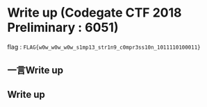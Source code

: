 # Write up (Codegate CTF 2018 Preliminary : 6051)

flag : `FLAG{w0w_w0w_w0w_s1mp13_str1n9_c0mpr3ss10n_1011110100011}`

## 一言Write up

## Write up


